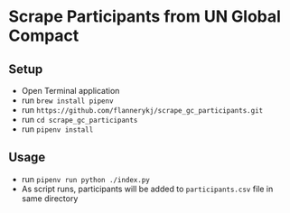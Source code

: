 # Scrape Participants from UN Global Compact

## Setup

* Open Terminal application
* run `brew install pipenv`
* run `https://github.com/flannerykj/scrape_gc_participants.git`
* run `cd scrape_gc_participants`
* run `pipenv install`

## Usage
* run `pipenv run python ./index.py`
* As script runs, participants will be added to `participants.csv` file in same directory
